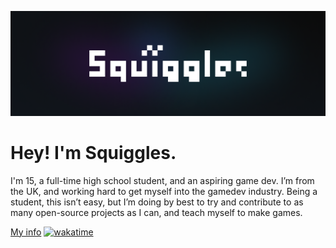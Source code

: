 ![Image](https://github.com/squigglesdev/squigglesdev/raw/main/SquigglesBanner.png)

# Hey! I'm Squiggles. 

I'm 15, a full-time high school student, and an aspiring game dev. I’m from the UK, and working hard to get myself into the gamedev industry. Being a student, this isn’t easy, but I’m doing by best to try and contribute to as many open-source projects as I can, and teach myself to make games.

[My info](https://linktr.ee/squigglesdev) [![wakatime](https://wakatime.com/badge/user/4c0ccedf-0eca-42d2-88b9-3ee42fc2b2fc/project/cd53bf43-0895-46bc-8093-e8a272442108.svg)](https://wakatime.com/badge/user/4c0ccedf-0eca-42d2-88b9-3ee42fc2b2fc/project/cd53bf43-0895-46bc-8093-e8a272442108)
